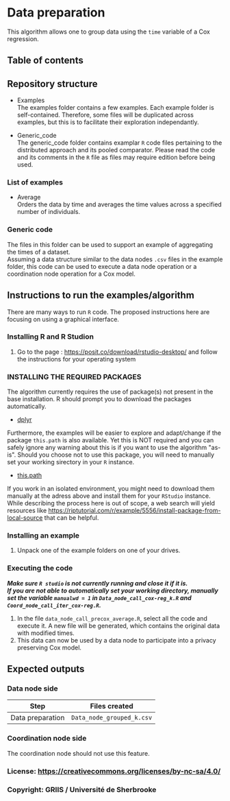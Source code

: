 # Data preparation

This algorithm allows one to group data using the `time` variable of a Cox regression.

## Table of contents

## Repository structure

- Examples  
The examples folder contains a few examples. Each example folder is self-contained. Therefore, some files will be duplicated across examples, but this is to facilitate their exploration independantly.

- Generic_code  
The generic_code folder contains examplar `R` code files pertaining to the distributed approach and its pooled comparator. Please read the code and its comments in the `R` file as files may require edition before being used.

### List of examples

- Average  
Orders the data by time and averages the time values across a specified number of individuals.

### Generic code

The files in this folder can be used to support an example of aggregating the times of a dataset.  
Assuming a data structure similar to the data nodes `.csv` files in the example folder, this code can be used to execute a data node operation or a coordination node operation for a Cox model.

## Instructions to run the examples/algorithm

There are many ways to run `R` code. The proposed instructions here are focusing on using a graphical interface.

### Installing R and R Studion

1. Go to the page : https://posit.co/download/rstudio-desktop/ and follow the instructions for your operating system

### INSTALLING THE REQUIRED PACKAGES

The algorithm currently requires the use of package(s) not present in the base installation. R should prompt you to download the packages automatically.

- [dplyr](https://cran.r-project.org/web/packages/dplyr/index.html)

Furthermore, the examples will be easier to explore and adapt/change if the package `this.path` is also available. Yet this is NOT required and you can safely ignore any warning about this is if you want to use the algorithm "as-is". Should you choose not to use this package, you will need to manually set your working sirectory in your `R` instance.

- [this.path](https://cran.r-project.org/package=this.path)

If you work in an isolated environment, you might need to download them manually at the adress above and install them for your `RStudio` instance. While describing the process here is out of scope, a web search will yield resources like https://riptutorial.com/r/example/5556/install-package-from-local-source that can be helpful.

### Installing an example

1. Unpack one of the example folders on one of your drives.

### Executing the code 

***Make sure `R studio` is not currently running and close it if it is.***  
***If you are not able to automatically set your working directory, manually set the variable `manualwd = 1` in `Data_node_call_cox-reg_k.R` and  `Coord_node_call_iter_cox-reg.R`.***

1. In the file `data_node_call_precox_average.R`, select all the code and execute it. A new file will be generated, which contains the original data with modified times.
2. This data can now be used by a data node to participate into a privacy preserving Cox model.

## Expected outputs

### Data node side

| Step | Files created |
| ----------- | ----------- | 
| Data preparation | `Data_node_grouped_k.csv` |

### Coordination node side

The coordination node should not use this feature.

### License: https://creativecommons.org/licenses/by-nc-sa/4.0/

### Copyright: GRIIS / Université de Sherbrooke
